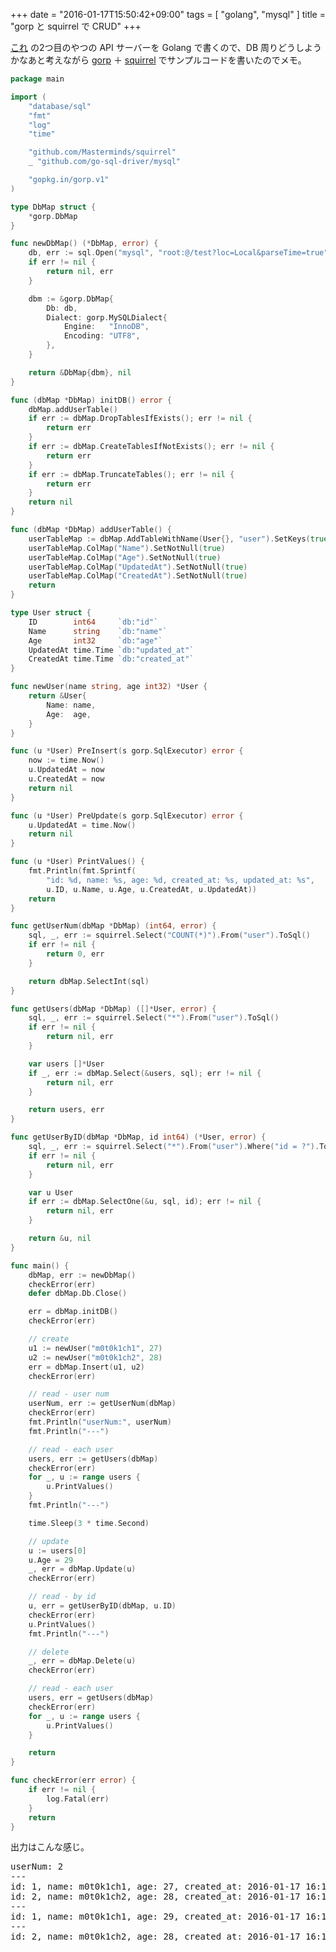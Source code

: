 +++
date = "2016-01-17T15:50:42+09:00"
tags = [ "golang", "mysql" ]
title = "gorp と squirrel で CRUD"
+++

[これ](http://m0t0k1ch1st0ry.com/blog/2016/01/15/january) の2つ目のやつの API サーバーを Golang で書くので、DB 周りどうしようかなあと考えながら [gorp](https://github.com/go-gorp/gorp) ＋ [squirrel](https://github.com/Masterminds/squirrel) でサンプルコードを書いたのでメモ。

<!--more-->

``` go
package main

import (
	"database/sql"
	"fmt"
	"log"
	"time"

	"github.com/Masterminds/squirrel"
	_ "github.com/go-sql-driver/mysql"

	"gopkg.in/gorp.v1"
)

type DbMap struct {
	*gorp.DbMap
}

func newDbMap() (*DbMap, error) {
	db, err := sql.Open("mysql", "root:@/test?loc=Local&parseTime=true")
	if err != nil {
		return nil, err
	}

	dbm := &gorp.DbMap{
		Db: db,
		Dialect: gorp.MySQLDialect{
			Engine:   "InnoDB",
			Encoding: "UTF8",
		},
	}

	return &DbMap{dbm}, nil
}

func (dbMap *DbMap) initDB() error {
	dbMap.addUserTable()
	if err := dbMap.DropTablesIfExists(); err != nil {
		return err
	}
	if err := dbMap.CreateTablesIfNotExists(); err != nil {
		return err
	}
	if err := dbMap.TruncateTables(); err != nil {
		return err
	}
	return nil
}

func (dbMap *DbMap) addUserTable() {
	userTableMap := dbMap.AddTableWithName(User{}, "user").SetKeys(true, "ID")
	userTableMap.ColMap("Name").SetNotNull(true)
	userTableMap.ColMap("Age").SetNotNull(true)
	userTableMap.ColMap("UpdatedAt").SetNotNull(true)
	userTableMap.ColMap("CreatedAt").SetNotNull(true)
	return
}

type User struct {
	ID        int64     `db:"id"`
	Name      string    `db:"name"`
	Age       int32     `db:"age"`
	UpdatedAt time.Time `db:"updated_at"`
	CreatedAt time.Time `db:"created_at"`
}

func newUser(name string, age int32) *User {
	return &User{
		Name: name,
		Age:  age,
	}
}

func (u *User) PreInsert(s gorp.SqlExecutor) error {
	now := time.Now()
	u.UpdatedAt = now
	u.CreatedAt = now
	return nil
}

func (u *User) PreUpdate(s gorp.SqlExecutor) error {
	u.UpdatedAt = time.Now()
	return nil
}

func (u *User) PrintValues() {
	fmt.Println(fmt.Sprintf(
		"id: %d, name: %s, age: %d, created_at: %s, updated_at: %s",
		u.ID, u.Name, u.Age, u.CreatedAt, u.UpdatedAt))
	return
}

func getUserNum(dbMap *DbMap) (int64, error) {
	sql, _, err := squirrel.Select("COUNT(*)").From("user").ToSql()
	if err != nil {
		return 0, err
	}

	return dbMap.SelectInt(sql)
}

func getUsers(dbMap *DbMap) ([]*User, error) {
	sql, _, err := squirrel.Select("*").From("user").ToSql()
	if err != nil {
		return nil, err
	}

	var users []*User
	if _, err := dbMap.Select(&users, sql); err != nil {
		return nil, err
	}

	return users, err
}

func getUserByID(dbMap *DbMap, id int64) (*User, error) {
	sql, _, err := squirrel.Select("*").From("user").Where("id = ?").ToSql()
	if err != nil {
		return nil, err
	}

	var u User
	if err := dbMap.SelectOne(&u, sql, id); err != nil {
		return nil, err
	}

	return &u, nil
}

func main() {
	dbMap, err := newDbMap()
	checkError(err)
	defer dbMap.Db.Close()

	err = dbMap.initDB()
	checkError(err)

	// create
	u1 := newUser("m0t0k1ch1", 27)
	u2 := newUser("m0t0k1ch2", 28)
	err = dbMap.Insert(u1, u2)
	checkError(err)

	// read - user num
	userNum, err := getUserNum(dbMap)
	checkError(err)
	fmt.Println("userNum:", userNum)
	fmt.Println("---")

	// read - each user
	users, err := getUsers(dbMap)
	checkError(err)
	for _, u := range users {
		u.PrintValues()
	}
	fmt.Println("---")

	time.Sleep(3 * time.Second)

	// update
	u := users[0]
	u.Age = 29
	_, err = dbMap.Update(u)
	checkError(err)

	// read - by id
	u, err = getUserByID(dbMap, u.ID)
	checkError(err)
	u.PrintValues()
	fmt.Println("---")

	// delete
	_, err = dbMap.Delete(u)
	checkError(err)

	// read - each user
	users, err = getUsers(dbMap)
	checkError(err)
	for _, u := range users {
		u.PrintValues()
	}

	return
}

func checkError(err error) {
	if err != nil {
		log.Fatal(err)
	}
	return
}
```

出力はこんな感じ。

<pre>
userNum: 2
---
id: 1, name: m0t0k1ch1, age: 27, created_at: 2016-01-17 16:16:44 +0900 JST, updated_at: 2016-01-17 16:16:44 +0900 JST
id: 2, name: m0t0k1ch2, age: 28, created_at: 2016-01-17 16:16:44 +0900 JST, updated_at: 2016-01-17 16:16:44 +0900 JST
---
id: 1, name: m0t0k1ch1, age: 29, created_at: 2016-01-17 16:16:44 +0900 JST, updated_at: 2016-01-17 16:16:47 +0900 JST
---
id: 2, name: m0t0k1ch2, age: 28, created_at: 2016-01-17 16:16:44 +0900 JST, updated_at: 2016-01-17 16:16:44 +0900 JST
</pre>

